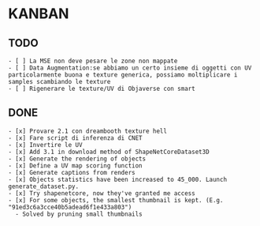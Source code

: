 # KANBAN

## TODO

    - [ ] La MSE non deve pesare le zone non mappate
    - [ ] Data Augmentation:se abbiamo un certo insieme di oggetti con UV particolarmente buona e texture generica, possiamo moltiplicare i samples scambiando le texture
    - [ ] Rigenerare le texture/UV di Objaverse con smart

## DONE

    - [x] Provare 2.1 con dreambooth texture hell
    - [x] Fare script di inferenza di CNET
    - [x] Invertire le UV
    - [x] Add 3.1 in download method of ShapeNetCoreDataset3D
    - [x] Generate the rendering of objects
    - [x] Define a UV map scoring function
    - [x] Generate captions from renders
    - [x] Objects statistics have been increased to 45_000. Launch generate_dataset.py.
    - [x] Try shapenetcore, now they've granted me access
    - [x] For some objects, the smallest thumbnail is kept. (E.g. "91ed3c6a3cce40b5adead6f1e433a803")
      - Solved by pruning small thumbnails

